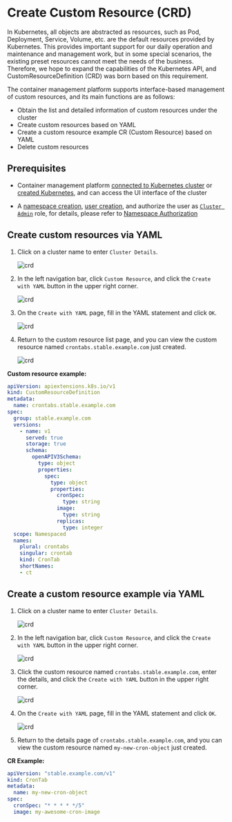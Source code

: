 # Create Custom Resource (CRD)

In Kubernetes, all objects are abstracted as resources, such as Pod, Deployment, Service, Volume, etc. are the default resources provided by Kubernetes.
This provides important support for our daily operation and maintenance and management work, but in some special scenarios, the existing preset resources cannot meet the needs of the business.
Therefore, we hope to expand the capabilities of the Kubernetes API, and CustomResourceDefinition (CRD) was born based on this requirement.

The container management platform supports interface-based management of custom resources, and its main functions are as follows:

- Obtain the list and detailed information of custom resources under the cluster
- Create custom resources based on YAML
- Create a custom resource example CR (Custom Resource) based on YAML
- Delete custom resources

## Prerequisites

- Container management platform [connected to Kubernetes cluster](../Clusters/JoinACluster.md) or [created Kubernetes](../Clusters/CreateCluster.md), and can access the UI interface of the cluster

- A [namespace creation](../Namespaces/createtens.md), [user creation](../.../../../../ghippo/04UserGuide/01UserandAccess/User.md), and authorize the user as [`Cluster Admin`](../Permissions/PermissionBrief.md#cluster-admin) role, for details, please refer to [Namespace Authorization](../Permissions/Cluster-NSAuth.md )

## Create custom resources via YAML

1. Click on a cluster name to enter `Cluster Details`.

    ![crd](../../images/crd01.png)

2. In the left navigation bar, click `Custom Resource`, and click the `Create with YAML` button in the upper right corner.

    ![crd](../../images/crd02.png)

3. On the `Create with YAML` page, fill in the YAML statement and click `OK`.

    ![crd](../../images/crd03.png)

4. Return to the custom resource list page, and you can view the custom resource named `crontabs.stable.example.com` just created.

    ![crd](../../images/crd04.png)

**Custom resource example:**

```yaml
apiVersion: apiextensions.k8s.io/v1
kind: CustomResourceDefinition
metadata:
  name: crontabs.stable.example.com
spec:
  group: stable.example.com
  versions:
    - name: v1
      served: true
      storage: true
      schema:
        openAPIV3Schema:
          type: object
          properties:
            spec:
              type: object
              properties:
                cronSpec:
                  type: string
                image:
                  type: string
                replicas:
                  type: integer
  scope: Namespaced
  names:
    plural: crontabs
    singular: crontab
    kind: CronTab
    shortNames:
    - ct
```

## Create a custom resource example via YAML

1. Click on a cluster name to enter `Cluster Details`.

    ![crd](../../images/crd01.png)

2. In the left navigation bar, click `Custom Resource`, and click the `Create with YAML` button in the upper right corner.

    ![crd](../../images/crd02.png)

3. Click the custom resource named `crontabs.stable.example.com`, enter the details, and click the `Create with YAML` button in the upper right corner.

    ![crd](../../images/crd05.png)

4. On the `Create with YAML` page, fill in the YAML statement and click `OK`.

    ![crd](../../images/crd06.png)

5. Return to the details page of `crontabs.stable.example.com`, and you can view the custom resource named `my-new-cron-object` just created.

**CR Example:**

```yaml
apiVersion: "stable.example.com/v1"
kind: CronTab
metadata:
  name: my-new-cron-object
spec:
  cronSpec: "* * * * */5"
  image: my-awesome-cron-image
```